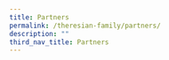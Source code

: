 ```yaml
---
title: Partners
permalink: /theresian-family/partners/
description: ""
third_nav_title: Partners
---
```

